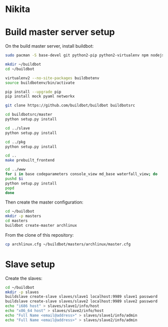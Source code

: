 Nikita
======

# Build master server setup

On the build master server, install buildbot:

```sh
sudo pacman -S base-devel git python2-pip python2-virtualenv npm nodejs

mkdir ~/buildbot
cd ~/buildbot

virtualenv2 --no-site-packages buildbotenv
source buildbotenv/bin/activate

pip install --upgrade pip
pip install mock pyaml networkx

git clone https://github.com/buildbot/buildbot buildbotsrc

cd buildbotsrc/master
python setup.py install

cd ../slave
python setup.py install

cd ../pkg
python setup.py install

cd ..
make prebuilt_frontend

cd ../www
for i in base codeparameters console_view md_base waterfall_view; do
pushd $i
python setup.py install
popd
done
```

Then create the master configuration:

```sh
cd ~/buildbot
mkdir -p masters
cd masters
buildbot create-master archlinux
```

From the clone of this repository:

```sh
cp archlinux.cfg ~/buildbot/masters/archlinux/master.cfg
```

# Slave setup

Create the slaves:

```sh
cd ~/buildbot
mkdir -p slaves
buildslave create-slave slaves/slave1 localhost:9989 slave1 password
buildslave create-slave slaves/slave2 localhost:9989 slave2 password
echo "i686 host" > slaves/slave1/info/host
echo "x86_64 host" > slaves/slave2/info/host
echo "Full Name <email@address>" > slaves/slave1/info/admin
echo "Full Name <email@address>" > slaves/slave2/info/admin
```
